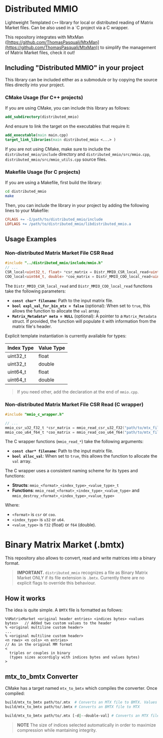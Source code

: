 # Distributed MMIO

Lightweight Templated `C++` library for local or distributed reading of Matrix Market files. Can be also used in a `C project via a C wrapper.

This repository integrates with MtxMan ([https://github.com/ThomasPasquali/MtxMan](https://github.com/ThomasPasquali/MtxMan)) to simplify the management of Matrix Market files, check it out!

## Including "Distributed MMIO" in your project

This library can be included either as a submodule or by copying the source files directly into your project.

### CMake Usage (for C++ projects)

If you are using CMake, you can include this library as follows:

```cmake
add_subdirectory(distributed_mmio)
```

And ensure to link the target on the executables that require it:

```cmake
add_executable(main main.cpp)
target_link_libraries(main distributed_mmio <...> )
```

If you are not using CMake, make sure to include the `distributed_mmio/include` directory and `distributed_mmio/src/mmio.cpp`, `distributed_mmio/src/mmio_utils.cpp` source files.

### Makefile Usage (for C projects)

If you are using a Makefile, first build the library:

```bash
cd distributed_mmio
make
```
Then, you can include the library in your project by adding the following lines to your Makefile:

```makefile
CFLAGS += -I/path/to/distributed_mmio/include
LDFLAGS += /path/to/distributed_mmio/libdistributed_mmio.a
```

<!-- ## Including "Distributed MMIO" with CMake

Simply add to your `CMakeLists.txt` the following:

```cmake
include(FetchContent)

FetchContent_Declare(
  distributed_mmio
  GIT_REPOSITORY https://github.com/HicrestLaboratory/distributed_mmio.git
  GIT_TAG        main # or a specific tag/commit
)

FetchContent_MakeAvailable(distributed_mmio)

target_link_libraries(my_target PRIVATE distributed_mmio)
``` -->

## Usage Examples

### Non-distributed Matrix Market File CSR Read 

```c++
#include "../distributed_mmio/include/mmio.h"
// ...
CSR_local<uint32_t, float> *csr_matrix = Distr_MMIO_CSR_local_read<uint32_t, float>("path/to/mtx_file", false, &meta);
COO_local<uint64_t, double> *coo_matrix = Distr_MMIO_COO_local_read<uint64_t, double>("path/to/mtx_file", false, &meta);
```

The `Distr_MMIO_CSR_local_read` and `Distr_MMIO_COO_local_read` functions take the following parameters:

-   **`const char* filename`**: Path to the input matrix file.
-   **`bool expl_val_for_bin_mtx = false`** (optional): When set to `true`, this allows the function to allocate the `val` array.
-   **`Matrix_Metadata* meta = NULL`** (optional): A pointer to a `Matrix_Metadata` struct. If provided, the function will populate it with information from the matrix file's header.

Explicit template instantiation is currently available for types:

| Index Type | Value Type |
|------------|------------|
| uint32_t   | float      |
| uint32_t   | double     |
| uint64_t   | float      |
| uint64_t   | double     |

> If you need other, add the declaration at the end of `mmio.cpp`. 

### Non-distributed Matrix Market File CSR Read (C wrapper)

```c
#include "mmio_c_wrapper.h"

// ...
mmio_csr_u32_f32_t *csr_matrix = mmio_read_csr_u32_f32("path/to/mtx_file", false);
mmio_coo_u64_f64_t *coo_matrix = mmio_read_coo_u64_f64("path/to/mtx_file", false);
```

The C wrapper functions (`mmio_read_*`) take the following arguments:

-   **`const char* filename`**: Path to the input matrix file.
-   **`bool alloc_val`**: When set to `true`, this allows the function to allocate the `val` array.

The C wrapper uses a consistent naming scheme for its types and functions:
-   **Structs**: `mmio_<format>_<index_type>_<value_type>_t`
-   **Functions**: `mmio_read_<format>_<index_type>_<value_type>` and `mmio_destroy_<format>_<index_type>_<value_type>`

Where:
-   `<format>` is `csr` or `coo`.
-   `<index_type>` is `u32` or `u64`.
-   `<value_type>` is `f32` (float) or `f64` (double).

# Binary Matrix Market (.bmtx)

This repository also allows to convert, read and write matrices into a binary format.

> **IMPORTANT.** `distributed_mmio` recognizes a file as Binary Matrix Market ONLY if its file extension is `.bmtx`. Currently there are no explicit flags to override this behaviour.

## How it works

The idea is quite simple. A `BMTX` file is formatted as follows:

```
%%MatrixMarket <original header entries> <indices bytes> <values bytes>   // Added two custom values to the header
% <original multiline custom header>
...
% <original multiline custom header>
<n rows> <n cols> <n entries>                                             // As in the original MM format
<
  triples or couples in binary
  (types sizes accordigly with indices bytes and values bytes)
>
```

## mtx_to_bmtx Converter

CMake has a target named `mtx_to_bmtx` which compiles the converter. Once compiled:

```bash
build/mtx_to_bmtx path/to/.mtx  # Converts an MTX file to BMTX. Values (if present) will be written using 4 bytes (float)
build/mtx_to_bmtx path/to/.bmtx # Converts an BMTX file to MTX

build/mtx_to_bmtx path/to/.mtx [-d|--double-val] # Converts an MTX file to BMTX using 8 bytes for values (double)
```

> **NOTE** The size of indices selected automatically in order to maximize compression while mantaining integrity.

